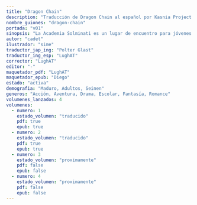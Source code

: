 ```yaml
---
title: "Dragon Chain"
description: "Traducción de Dragon Chain al español por Kasnia Project."
nombre_guiones: "dragon-chain"
portada: "v01"
sinopsis: "La Academia Solminati es un lugar de encuentro para jóvenes con sueños, esperanzas, ambiciones y diversas inquietudes. Entre ellos había un chico que ingresó a la escuela con el único propósito de apoyar el sueño de su amada. Sin embargo, la habilidad del chico, que hasta entonces solo existía en su imaginación, no mostraba mejoras. Fue objeto de burlas por parte de quienes lo rodeaban, no tenía amigos, se separó de su amada y sus pasos se detuvieron. No obstante, un día conoció a una anciana, y ese encuentro marcó el inicio de un cambio gradual en él. Esta es la historia de un chico que comienza a descubrir su verdadera fuerza."
autor: "cadet"
ilustrador: "sime"
traductor_jap_ing: "Polter Glast"
traductor_ing_esp: "LughAT"
corrector: "LughAT"
editor: "-"
maquetador_pdf: "LughAT"
maquetador_epub: "Diego"
estado: "activa"
demografia: "Maduro, Adultos, Seinen"
generos: "Acción, Aventura, Drama, Escolar, Fantasía, Romance"
volumenes_lanzados: 4
volumenes:
  - numero: 1
    estado_volumen: "traducido"
    pdf: true
    epub: true
  - numero: 2
    estado_volumen: "traducido"
    pdf: true
    epub: true
  - numero: 3
    estado_volumen: "proximamente"
    pdf: false
    epub: false
  - numero: 4
    estado_volumen: "proximamente"
    pdf: false
    epub: false
---
```

